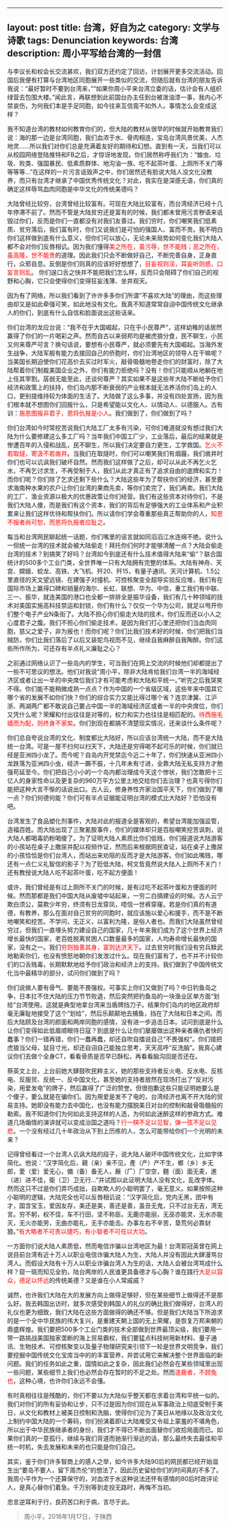 
---
layout: post
title: 台湾，好自为之
category: 文学与诗歌
tags: Denunciation
keywords: 台湾
description: 周小平写给台湾的一封信
---


与李议长和权会长交流甚欢，我们双方还约定了回访，计划展开更多交流活动。回国后我便有打算与台湾地区同胞展开一些类似的交流，但随后就有台湾的朋友告诉我说：“最好暂时不要到台湾来，”“如果你周小平来台湾立委的话，估计会有人组织绿营去包围大楼。”闻此言，再联想到此前国台办主任到台被泼油漆一事，我内心不禁哀伤，为何我们本是手足同胞，如今往来互信竟不如外人。事情怎么会变成这样？

我不知道台湾的教材如何教育你们的，但大陆的教材从很早的时候就开始教育我们说：海的那一边是台湾同胞，我们血浓于水、骨肉相连，宝岛台湾风景优美，人杰地灵……所以我们对你们总是充满着友好的期待和幻想。直到有一天，当我们可以从校园网络登陆推特和FB之后，才惊讶地发现，你们居然称呼我们为：“蝗虫、垃圾、败类、强国暴民、低素质群体、地沟油一族、吃不起茶叶蛋、上厕所不关门等等等等…”在这样的一片污言诋毁声之中，你们居然还有脸说大陆人没文化没教养，而只有台湾才继承了中国优秀传统文化？对此，我实在是深感无语，你们真的确定这样辱骂血肉同胞是中华文化的传统美德吗？

大陆曾经比较穷，台湾曾经比较富有。可现在大陆比较富有，而台湾经济已经十几年停滞不前了。然而不管是大陆贫穷还是富有的时候，我们都未曾用污言秽语来诋毁过你们，反而是你们一直都没有对我们友善过。我们穷时，你们嘲笑我们低素质、贫穷落后，我们富有时，你们又说我们是可怕的强国人、富而不贵。我不明白你们这样做到底有什么意义，但你们可以放心，无论未来局势如何变化我们大陆人都不会对你们反唇相讥。因为我们懂得<span style="color:red">美之所在，虽污辱，世不能贱；恶之所在，虽高隆，世不能贵</span>的道理。因此我们只会不断做好自己，不断完善自身，正身直行，众邪自息。反倒是你们则真的应该好好想想了，<span style="color:red">目妄视则淫，耳妄听则惑，口妄言则乱</span>。 你们逞口舌之快并不能把我们怎么样，反而只会阻碍了你们自己的视野和心胸，它只会使得你们变得狂妄浅薄、坐井观天。

因为有了网络，所以我们看到了许许多多你们所谓“不喜欢大陆”的理由，而这些理由却又是如此牵强可笑，如此地没有文化。我真不知道常常自诩中国传统文化继承人的你们，到底有什么自信和脸面说出这些话来。

你们台湾的龙应台说：“我不在乎大国崛起，只在乎小民尊严”，这样幼稚的话居然赢得了你们的一片喝彩之声。然而自古以来弱邦均是被虎狼分食，民不聊生，小民又何来尊严可言？换句话说，要想有小民尊严，就必须要先有大国崛起。当海外发生战争，大陆军舰有能力去接回自己的侨胞时，你们台湾地区的领导人在干嘛呢？当美国长期迫使你们花高价去买过时军火，敲骨吸髓地卷走你们的财富时，除了大陆帮着你们制裁美国企业之外，你们有能力拒绝吗？没有！你们只能顺从地躺在地上任其宰割。孱弱无能至此，还谈何尊严？其实如果不是这些年大陆不断给予你们经济和政策上的扶持，你们岛内那不断衰弱的产业根本就无法养活你们岛上的人口，更别提维持较为体面的生活了。大陆做了这么多事，并没有四处宣扬，因为我们根本就不想图你们回报什么，只是希望能以文化人、以情动人、以德服人。古有训：<span style="color:red">施恩图报非君子，恩将仇报是小人</span>。我们做到了，你们做到了吗？

你们台湾如今时常挖苦说我们大陆工厂太多有污染，可你们难道就没有想过我们大陆为什么要修建这么多工厂吗？当年我们中国工厂少，工业落后，最后的结果就是惨遭百年的入侵和战乱，民不聊生，所以我们决定要自力更生，工学救国。<span style="color:red">乞火不若取燧，寄汲不若凿井</span>。当我们在取燧时，你们可以嘲笑我们有烟霾，我们凿井时你们也可以讥讽我们破坏自然。然而我们这样做了之后，却可以从此不再乞火乞水，不再乞讨求生，不再受制于人，我们从此才真正有了追求自由的底牌和实力！而你们呢？你们除了乞求还剩下些什么？大陆这些年为了帮扶你们的经济，甚至要求海南种水果的农户让你们台湾的果商先卖，等你们卖完了，我们再卖。我们大陆的工厂、渔业资源以极大的优惠政策让你们经营。我们有这些资本对待你们，不是我们大陆人傻，而是我们有这个资本，我们的背后有足够强大的工业体系和产业积累来让我们这样优待和帮扶你们。所以请你们学会尊重那些真正帮助你的人，<span style="color:red">知恩不报者尚可恕，而恩将仇报者应耻之</span>。

每当和台湾网民聊起统一话题，你们嘴里的谣言就如同滔滔江水连绵不绝。说什么一但统一台湾的技术就会被大陆偷走！拜托你们何时才能够清醒一点？大陆会偷走台湾的技术？别搞笑了好吗？台湾如今到底还有什么技术值得大陆来“偷”？联合国统计的500多个工业门类，全世界唯一只有大陆拥有完整的体系。大陆有神舟、天宫、嫦娥、蛟龙、高铁、大飞机、歼20、歼15，有量子通讯、天河计算机、1.5公里直径的天文望远镜、在建强子对撞机、可控核聚变全超导实验反应堆，我们有在国际市场上赢得口碑和销量的海尔、长虹、联想、华为、中信，重工我们有中联、三一、振华，就连美国的港口也全都一排排全是振华设备，我们有几十种领域的技术对美国实施高科技禁运和封锁，你们有什么？仅仅一个华为公司，就足以甩开你们整个电子产业N条街了。大陆不担心你们偷走大陆的技术，你们反而还以小人之心度君子之腹。我们不担心你们偷走技术，是因为我们打心里还把你们当血肉同胞，慈父之爱子，非为报也！而你们呢？你们比我们技术好的时候，你们把我们当贼防，你们比我们落后了以后又装鸵鸟视而不见，继续自我麻醉自我陶醉。你们这些所作所为，可还存有半点礼义廉耻之心？

之前通过网络认识了一些岛内的学生，可当我们在网上交流的时候他们却都提出了一些不可思议的想法。他们对我说“周小平，除非大陆肯给我们台湾一半的海域经济区或者让出一半的中央席位我们才有可能考虑和大陆和平统一。”听完之后我哭笑不得。你们能不能稍微成熟一点点？作为中国的一个省级区域，这些年来中国其它哪个省的发展不如你们快？你们的综合实力又能比得过哪个省？连京津冀、江沪浙、两湖两广都不敢说自己要占中国一半的海域经济区或者一半的中央席位，你们又凭什么呢？荣耀和付出往往是对等的，权力和实力也往往是相匹配的。<span style="color:red">待西施毛嫱而为配，则终身不家矣</span>。你们到现在都搞不清楚现实情况，还来谈什么条件呢？

你们总自夸说台湾的文化、制度都比大陆好，所以应该台湾统一大陆，而不是大陆统一台湾。可是一屋不扫何以扫天下，大陆还是穷得喝不起可乐的时候，你们就已经是亚洲四小龙了。而今呢？自岛内开党禁迄今近二十年了，你们快速从亚洲四小龙跌落为亚洲四小虫，经济一蹶不振，十几年未有寸进，全靠大陆无私支持方才勉强苟延至今。你们把自己小小的一个岛内都治理成今天这个惨状，我们怎敢把十三亿人的身家性命以及更复杂的960万平方公里土地交给你们去治理？也真亏得你们能把这种大言不惭的话说出口。古人云，修身养性齐家治国平天下，你们做到了哪一点？你们何德何能？你们可有半点证据能证明台湾的模式比大陆好？恐怕没有吧。

台湾发生了食品塑化剂事件，大陆对此的报道全是客观的，希望台湾能加强监管，造福百姓。而大陆出现了三聚氰胺事件，你们的媒体却只是百般嘲笑挖苦讽刺，说大陆人都喝毒奶粉喝傻了。为了证明大陆人素质比你们低贱，你们报道说大陆游客的小孩站在桌子上撒尿并配以视频作证，然而后来根据网民查证，站在桌子上撒尿的小孩恰恰是你们台湾人，而站出来劝阻的反而才是大陆游客。你们如此嘴贱，哪还有一点仁义礼智信的影子？为了贬低大陆，柯文哲竟然说大陆人上厕所不关门！还有教授说大陆人吃不起茶叶蛋，吃不起方便面！

或许，我们曾经是有过上厕所不关门的时候，是有过吃不起茶叶蛋和方便面的时候。然而那都是我们中国大陆从废墟中站起来，一穷二白搞建设的时候。古人云宁欺白须公，莫欺少年穷，终须有日龙穿凤，唔信一世裤穿窿。若是你们真的有道德，有教养，那么在面对自己贫穷的同胞时，就应该施以爱心和援手，而不是不断地嘲笑和挖苦。不学问，无正义，以富利为隆，是俗人者也。而我们大陆虽然曾经穷过，但我们一直埋头努力建设自己的国家，几十年来我们成为了这个世界上经济增长最快的国家，老百姓脱离贫困人口数量最多的国家，人均寿命增长最快的国家，没有之一。我们<span style="color:red">穷则独善其身，富则达济天下</span>。过去贫穷时我们没有穷兵黩武地勒索你们，也没有愤怒地朝你们发泄过什么。现在我们富有了，也不并不计较你们的口舌贱毒，长期默默地给予你们政治和经济上的支持。我们做到了中国传统文化当中最精华的部分，试问你们做到了吗？

你们说做人要有骨气、要能不畏强权。可事实上你们又做到了吗？中日钓鱼岛之争，日本扛不住大陆的压力节节败退，然后突然把钓鱼岛的一块渔业区单方面“划给”台湾使用。这就是典型地拿台湾来当盾牌挡刀子。结果你们岛内的地区政府却毫无廉耻地接受了这个“划给”，然后乐颠颠地去捕鱼，挡在了大陆和日本之间。而后大陆顾及台湾的颜面和两岸同胞的感情，没有进一步追击日本。试问到底是什么让你们变得如此低眉顺眼侍日寇？到底是什么让你们屡屡做出这种亲者痛仇者快的蠢事？你们一错再错，你们一蠢再蠢，却还自吹自擂说自己“不畏强权”。你们错把虎狼当父母，鼠目寸光，却还自诩自己能独立思考，天天高呼“反洗脑”。我真心建议你们去做个全身CT，看看骨质是否早已酥松，再看看脑沟回是否还在。

蔡英文上台，上台前她大肆鼓吹民粹主义，她的那些支持者反火电、反水电、反核电、反服贸、反统一、反中国文化，甚至她的支持者居然在现场打出了“反对污染，用爱发电”的牌子，然后赢得了广泛的赞誉。但很抱歉这些只能证明她要么是个傻子，要么就是在骗你们。因为用爱是发不了电的，台湾经济也离不开大陆的贸易支持。她即没有能力去中国化，也没有能力摆脱美日对台的控制和敲骨吸髓般的勒索。我不知道你们为何如此支持这样的人选，为何如此迷醉这样的参政方式。难道几场煽情的演讲就可以变成治国之道吗？<span style="color:red">行一棋不足以见智，弹一弦不足以见悲</span>。一个没有经过几十年政治从下到上历练的人，怎么可能带给你们一个光明的未来？

记得曾经看过一个台湾人讥讽大陆的段子，说大陆人破坏中国传统文化，比如字体简化。他说：“汉字简化后，親（亲）亲不见，產（产）产不生，鄉（乡）乡无郎，愛（爱）爱无心，備（备）备无人，厰（厂）厂空空，麵（面）面无麦，進（进）进不佳，衛（卫）卫无行…”并试图以此证明大陆人没有文化，乱改字体。然而这只不过是你们弄巧成拙，自欺欺人的小聪明罢了，毫无意义。如果按照这种小聪明的逻辑，大陆完全也可以反唇相讥说：“汉字简化后，党内无黑，团中有才，国含宝玉，爱因友存，美还是美，善还是善，虽丑无鬼，只不过台无吉，湾无言。穷不躬，权不佳，车不行田，坚不称臣。无鹿亦能丽，无巫亦能灵，无水亦能灭，无火亦能劳，无曲亦能礼，无手亦能击。办事左右不辛苦，垦荒何必靠豺狼。”<span style="color:red">有大略者不可责以捷巧，有小智者不可任以大功</span>。

一方面你们说大陆人素质低，然而电信诈骗以台湾地区为最！台湾郭冠英曾在网上说目前台湾有近十万人以职业电信诈骗大陆人为生，大陆人并没有因此大肆漫骂台湾人。而假设大陆有十万人以职业诈骗台湾人为生的话，大陆人会被台湾骂成什么样？窥一斑而知见全豹，陆台两岸的人民谁更具备德才与心胸？谁在践行<span style="color:red">大足以容众，德足以怀远</span>的传统美德？又是谁在小人常戚戚？

诚然，也许我们大陆在大的发展方向上做得足够好，但在某些细节上做得还不是那么好。我去韩国出访时，就多次感受到韩国人的礼仪的确比我们做得好，台湾人的礼仪也更为细致，我们大陆在这些方面做得的确还不够。但是我们大陆当下所追求的是一个全中华民族的伟大复兴，是重建天朝上国的无上荣耀，是恢复万邦来朝的鼎盛辉煌。我们要把500多个工业门类的技术全部做到世界最顶尖级，我们要用一带一路挑战美国独家垄断的海上贸易霸权，我们要猛点科技树用新材料、量子通讯、生物技术、可控核聚变以及量子物理研究来引领下一轮是世界文明竞争，我们要挖掘中国传统文化宝库当中的的丰富营养，并尝试用它来解决整个世界面临的新问题。我们的任务如此之重，国情如此之复杂，因此我们必然会在某些领域里出现一些问题，某些细节上我们也必然会存在暂时的不足之处。然而<span style="color:red">逐鹿者，不顾兔也</span>，这种心境，也许你们永远不会懂。

有时真相往往是残酷的，你们不要以为大陆似乎整天都在求着台湾和平统一似的。我们对你们的所有妥协和让步，只不过是因为你们现在从军事政治上彻底受制于美日，从文化和教材上被美日控制和洗脑，使得你们沦为了美日从地缘以及政治文化上制约中国大陆的一个筹码，你们扮演着即让大陆难受又令祖上蒙羞的不堪角色，所以出于中华民族继承者的身份，我们才不得已不断出面替你们收拾局面而已。如果你们真的一意孤行，继续与我们背道而驰渐行渐远的话，那么最终失去最佳和平统一时机，失去发展和未来的也只能是你们自己。

其实，鉴于你们许多智商上的感人之举，如今许多大陆90后的网民都已经开始滋生出“要岛不要人，留下周杰伦”的想法了，因此历史留给你们的时间真的不多了。我周小平作为一个还算保守的，对血浓于水这种说法还怀有感情的80后时政评论人，是真心替你们着急。千万别等到走投无路时，再悔不当初。

忠言逆耳利于行，良药苦口利于病，言尽于此。

> 周小平，2016年1月17日，于陕西


